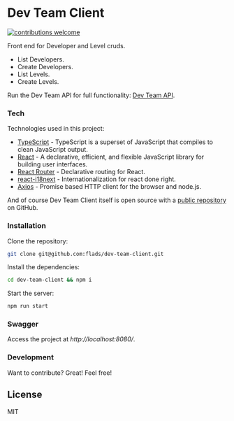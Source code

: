 # Dev Team Client

[![contributions welcome](https://img.shields.io/badge/contributions-welcome-brightgreen.svg?style=flat)](https://github.com/flads/nestjs-boilerplate/pulls)

Front end for Developer and Level cruds.

  - List Developers.
  - Create Developers.
  - List Levels.
  - Create Levels.

Run the Dev Team API for full functionality: [Dev Team API](https://github.com/flads/dev-team-api).

### Tech

Technologies used in this project:

* [TypeScript](https://github.com/microsoft/TypeScript) - TypeScript is a superset of JavaScript that compiles to clean JavaScript output.
* [React](https://github.com/facebook/react) - A declarative, efficient, and flexible JavaScript library for building user interfaces.
* [React Router](https://github.com/remix-run/react-router) - Declarative routing for React.
* [react-i18next](https://github.com/i18next/react-i18next) - Internationalization for react done right.
* [Axios](https://github.com/axios/axios) - Promise based HTTP client for the browser and node.js.

And of course Dev Team Client itself is open source with a [public repository](https://github.com/flads/dev-team-client) on GitHub.

### Installation

Clone the repository:
```sh
git clone git@github.com:flads/dev-team-client.git
```

Install the dependencies:

```sh
cd dev-team-client && npm i
```

Start the server:

```sh
npm run start
```

### Swagger
Access the project at *http://localhost:8080/*.

### Development

Want to contribute? Great!
Feel free!

License
----

MIT